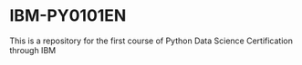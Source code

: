 # IBM-PY0101EN
This is a repository for the first course of Python Data Science Certification through IBM

